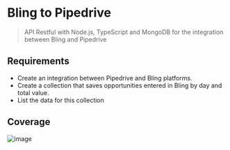 # Bling to Pipedrive
> API Restful with Node.js, TypeScript and MongoDB for the integration between Bling and Pipedrive

## Requirements

- Create an integration between Pipedrive and Bling platforms.
- Create a collection that saves opportunities entered in Bling by day and total value.
- List the data for this collection

## Coverage
![image](https://user-images.githubusercontent.com/30202634/93416158-930d2700-f87b-11ea-9e52-a0b0e0cfd6b4.png)
